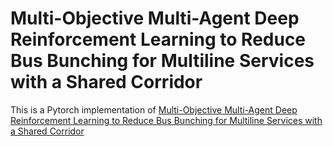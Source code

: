 # Multi-Objective Multi-Agent Deep Reinforcement Learning to Reduce Bus Bunching for Multiline Services with a Shared Corridor

 
This is a Pytorch implementation of [Multi-Objective Multi-Agent Deep Reinforcement Learning to Reduce Bus Bunching for Multiline Services with a Shared Corridor](https://www.sciencedirect.com/science/article/abs/pii/S0968090X2300298X)


